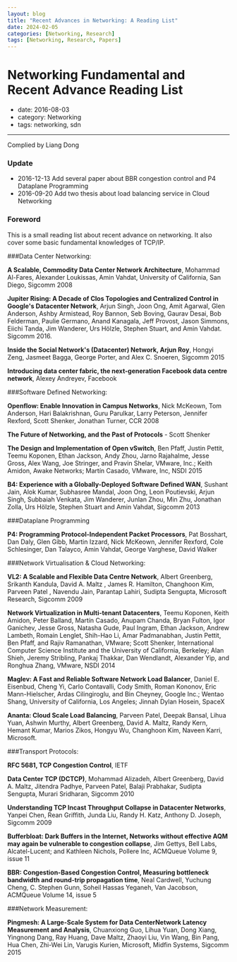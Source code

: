 ```yaml
---
layout: blog
title: "Recent Advances in Networking: A Reading List"
date: 2024-02-05
categories: [Networking, Research]
tags: [Networking, Research, Papers]
---
```


# Networking Fundamental and Recent Advance Reading List

- date: 2016-08-03
- category: Networking
- tags: networking, sdn

----------------

Complied by Liang Dong

### Update 

* 2016-12-13 Add several paper about BBR congestion control and P4 Dataplane Programming
* 2016-09-20 Add two thesis about load balancing service in Cloud Networking

### Foreword

This is a small reading list about recent advance on networking. It also cover some basic fundamental knowledges of TCP/IP.

###Data Center Networking:

**A Scalable, Commodity Data Center Network Architecture**, Mohammad Al-Fares, Alexander Loukissas, Amin Vahdat, University of California, San Diego, Sigcomm 2008

**Jupiter Rising: A Decade of Clos Topologies and Centralized Control in Google's Datacenter Network**, Arjun Singh, Joon Ong, Amit Agarwal, Glen Anderson, Ashby Armistead, Roy Bannon, Seb Boving, Gaurav Desai, Bob Felderman, Paulie Germano, Anand Kanagala, Jeff Provost, Jason Simmons, Eiichi Tanda, Jim Wanderer, Urs Hölzle, Stephen Stuart, and Amin Vahdat. Sigcomm 2016.

**Inside the Social Network's (Datacenter) Network, Arjun Roy**, Hongyi Zeng, Jasmeet Bagga, George Porter, and Alex C. Snoeren, Sigcomm 2015

**Introducing data center fabric, the next-generation Facebook data centre network**, Alexey Andreyev, Facebook

###Software Defined Networking:

**Openflow: Enable Innovation in Campus Networks**, Nick McKeown, Tom Anderson, Hari Balakrishnan, Guru Parulkar, Larry Peterson, Jennifer Rexford, Scott Shenker, Jonathan Turner, CCR 2008

**The Future of Networking, and the Past of Protocols** - Scott Shenker

**The Design and Implementation of Open vSwitch**, Ben Pfaff, Justin Pettit, Teemu Koponen, Ethan Jackson, Andy Zhou, Jarno Rajahalme, Jesse Gross, Alex Wang, Joe Stringer, and Pravin Shelar, VMware, Inc.; Keith Amidon, Awake Networks; Martín Casado, VMware, Inc, NSDI 2015

**B4: Experience with a Globally-Deployed Software Defined WAN**, Sushant Jain, Alok Kumar, Subhasree Mandal, Joon Ong, Leon Poutievski, Arjun Singh, Subbaiah Venkata, Jim Wanderer, Junlan Zhou, Min Zhu, Jonathan Zolla, Urs Hölzle, Stephen Stuart and Amin Vahdat, Sigcomm 2013

###Dataplane Programming

**P4: Programming Protocol-Independent Packet Processors**, Pat Bosshart, Dan Daly, Glen Gibb, Martin Izzard, Nick McKeown, Jennifer Rexford, Cole Schlesinger, Dan Talayco, Amin Vahdat, George Varghese, David Walker

###Network Virtualisation & Cloud Networking:

**VL2: A Scalable and Flexible Data Centre Network**, Albert Greenberg, Srikanth Kandula,  David A. Maltz , James R. Hamilton, Changhoon Kim, Parveen Patel , Navendu Jain, Parantap Lahiri, Sudipta Sengupta, Microsoft Research, Sigcomm 2009

**Network Virtualization in Multi-tenant Datacenters**, Teemu Koponen, Keith Amidon, Peter Balland, Martín Casado, Anupam Chanda, Bryan Fulton, Igor Ganichev, Jesse Gross, Natasha Gude, Paul Ingram, Ethan Jackson, Andrew Lambeth, Romain Lenglet, Shih-Hao Li, Amar Padmanabhan, Justin Pettit, Ben Pfaff, and Rajiv Ramanathan, VMware; Scott Shenker, International Computer Science Institute and the University of California, Berkeley; Alan Shieh, Jeremy Stribling, Pankaj Thakkar, Dan Wendlandt, Alexander Yip, and Ronghua Zhang, VMware, NSDI 2014

**Maglev: A Fast and Reliable Software Network Load Balancer**, Daniel E. Eisenbud, Cheng Yi, Carlo Contavalli, Cody Smith, Roman Kononov, Eric Mann-Hielscher, Ardas Cilingiroglu, and Bin Cheyney, Google Inc.; Wentao Shang, University of California, Los Angeles; Jinnah Dylan Hosein, SpaceX

**Ananta: Cloud Scale Load Balancing**, Parveen Patel, Deepak Bansal, Lihua Yuan, Ashwin Murthy, Albert Greenberg, David A. Maltz, Randy Kern, Hemant Kumar, Marios Zikos, Hongyu Wu, Changhoon Kim, Naveen Karri, Microsoft.

###Transport Protocols:

**RFC 5681, TCP Congestion Control**, IETF

**Data Center TCP (DCTCP)**, Mohammad Alizadeh, Albert Greenberg, David A. Maltz, Jitendra Padhye, Parveen Patel, Balaji Prabhakar, Sudipta Sengupta, Murari Sridharan, Sigcomm 2010

**Understanding TCP Incast Throughput Collapse in Datacenter Networks**, Yanpei Chen, Rean Griffith, Junda Liu, Randy H. Katz, Anthony D. Joseph, Sigcomm 2009

**Bufferbloat: Dark Buffers in the Internet, Networks without effective AQM may again be vulnerable to congestion collapse**, Jim Gettys, Bell Labs, Alcatel-Lucent; and Kathleen Nichols, Pollere Inc, ACMQueue Volume 9, issue 11

**BBR: Congestion-Based Congestion Control, Measuring bottleneck bandwidth and round-trip propagation time**, Neal Cardwell, Yuchung Cheng, C. Stephen Gunn, Soheil Hassas Yeganeh, Van Jacobson, ACMQueue Volume 14, issue 5

###Network Measurement:

**Pingmesh: A Large-Scale System for Data CenterNetwork Latency Measurement and Analysis**, Chuanxiong Guo, Lihua Yuan, Dong Xiang, Yingnong Dang, Ray Huang, Dave Maltz, Zhaoyi Liu, Vin Wang, Bin Pang, Hua Chen, Zhi-Wei Lin, Varugis Kurien, Microsoft, Midfin Systems, Sigcomm 2015
